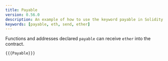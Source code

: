```yaml
---
title: Payable
version: 0.56.0
description: An example of how to use the keyword payable in Solidity
keywords: [payable, eth, send, ether]
---
```


Functions and addresses declared `payable` can receive `ether` into the contract.

```solidity
{{{Payable}}}
```
